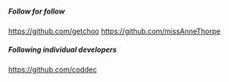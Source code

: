 ##### Follow for follow

https://github.com/getchoo
https://github.com/missAnneThorpe

##### Following individual developers

https://github.com/coddec

